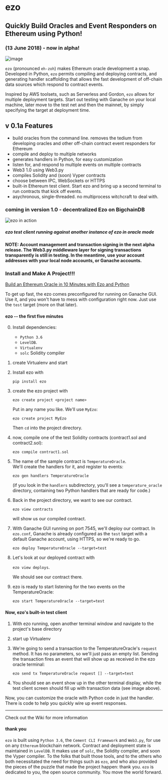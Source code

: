 # ezo 

## Quickly Build Oracles and Event Responders on Ethereum using Python!
### (13 June 2018) - now in alpha!

![image](https://user-images.githubusercontent.com/1685659/41576787-2a0667cc-733e-11e8-96dd-da56d99e3af3.png)

`ezo` (pronounced `eh-zoh`) makes Ethereum oracle development a snap.  Developed in Python, `ezo` permits compiling and deploying contracts, and generating handler scaffolding that allows the fast development of off-chain data sources which respond to contract events.

Inspired by AWS toolsets, such as Serverless and Gordon, `ezo` allows for multiple deployment targets.  Start out testing with Ganache on your local machine, later move to the test net and then the mainnet, by simply specifying the target at deployment time.

## v 0.1a Features 
+ build oracles from the command line.  removes the tedium from developing oracles and other off-chain contract event responders for Ethereum
+ compile and deploy to multiple networks
+ generates handlers in Python, for easy customization
+ listen for, and respond to multiple events on multiple contracts
+ Web3 1.0 using Web3.py
+ compiles Solidity and (soon) Vyper contracts
+ choose between IPC, WebSockets or HTTPS
+ built-in Ethereum test client.  Start ezo and bring up a second terminal to run contracts that kick off events. 
+ asychronous, single-threaded.  no multiprocess witchcraft to deal with.

### coming in version 1.0 - decentralized Ezo on BigchainDB

![ezo in action](https://user-images.githubusercontent.com/1685659/41318471-44f8a1f8-6e4d-11e8-8707-441c58d78987.png)
##### ezo test client running against another instance of ezo in oracle mode


#### NOTE:  Account management and transaction signing in the next alpha release.  The Web3.py middleware layer for signing transactions transparently is still in testing.  In the meantime, use your account addresses with your local node accounts, or Ganache accounts.  

### Install and Make A Project!!!

[Build an Ethereum Oracle in 10 Minutes with Ezo and Python](https://medium.com/@robinagist/build-an-ethereum-oracle-in-10-minutes-using-ezo-and-python-80627c3909a7)

To get up fast, the ezo comes preconfigured for running on Ganache GUI.  Use it, and you won't have to mess with configuration right now.  Just use the `test` target (more on that later).

#### ezo -- the first five minutes
0.  Install dependencies:  
    + `Python 3.6`
    + `LevelDB`.  
    + `Virtualenv`
    + `solc` Solidity compiler
1. create Virtualenv and start
2. Install ezo with 

   `pip install ezo`

3. create the ezo project with 

   `ezo create project <project name>`
   
   Put in any name you like.  We'll use `MyEzo`:
   
   `ezo create project MyEzo`

   Then `cd` into the project directory.

4. now, compile one of the test Solidity contracts (contract1.sol and contract2.sol): 

   `ezo compile contract1.sol`

5. The name of the sample contract is `TemperatureOracle`.  
   We'll create the handlers for it, and register to events: 
   
   `ezo gen handlers TemperatureOracle`
   
   (if you look in the `handlers` subdirectory, you'll see a `temperature_oracle` directory, containing two Python handlers that
   are ready for code.)
   
6. Back in the project directory, we want to see our contract.  

   `ezo view contracts` 
   
   will show us our compiled contract.

7. With Ganache GUI running on port 7545, we'll deploy our contract.  In `ezo.conf`, Ganache is already configured as
   the `test` target with a default Ganache account, using HTTPS, so we're ready to go.
   
   `ezo deploy TemperatureOracle --target=test`

8. Let's look at our deployed contract with 

   `ezo view deploys`.  
   
   We should see our contract there.

9. ezo is ready to start listening for the two events on the TemperatureOracle:  

   `ezo start TemperatureOracle --target=test`


#### Now, ezo's built-in test client

1. With ezo running, open another terminal window and navigate to the project's base directory

2. start up Virtualenv

3. We're going to send a transaction to the TemperatureOracle's `request` method.  It has no parameters, so we'll just pass an empty list.  Sending the transaction fires an event that will show up as received in the ezo oracle terminal:  
   
   `ezo send tx TemperatureOracle request [] --target=test`

4. You should see an event show up in the other terminal display, while the test client screen should fill up with transaction data (see image above).

Now, you can customize the oracle with Python code in just the handler.  There is code to help you quickly wire up event responses.

---
Check out the Wiki for more information

#### thank you
`ezo` is built using `Python 3.6`, the `Cement CLI Framework` and `Web3.py`, for use on any `Ethereum` blockchain network. Contract and deployment state is maintained in `LevelDB`.  It makes use of `solc`, the Solidity compiler, and soon the Vyper compiler.  To the folks that built those tools, and to the others who both necessitated the need for things such as `ezo`, and who also provided the pieces of the puzzle that made the project happen:  thank you.  `ezo` is dedicated to you, the open source community.  You move the world forward.


